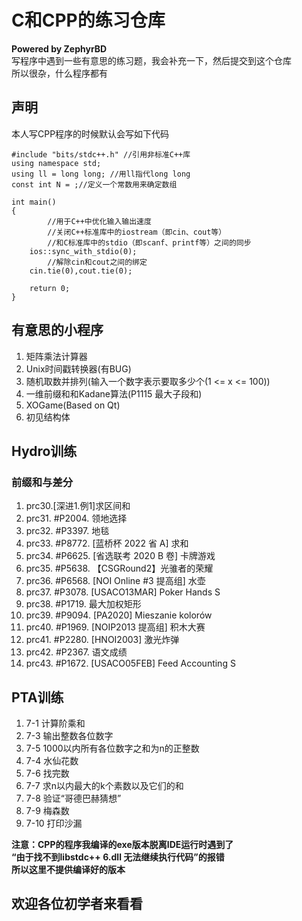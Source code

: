 # C和CPP的练习仓库
**Powered by ZephyrBD**  
写程序中遇到一些有意思的练习题，我会补充一下，然后提交到这个仓库  
所以很杂，什么程序都有  
## 声明
本人写CPP程序的时候默认会写如下代码  

```
#include "bits/stdc++.h" //引用非标准C++库
using namespace std;
using ll = long long; //用ll指代long long 
const int N = ;//定义一个常数用来确定数组

int main()
{
        //用于C++中优化输入输出速度
        //关闭C++标准库中的iostream（即cin、cout等）
        //和C标准库中的stdio（即scanf、printf等）之间的同步
	ios::sync_with_stdio(0);
        //解除cin和cout之间的绑定
	cin.tie(0),cout.tie(0);
	
	return 0;
}
```

## 有意思的小程序
1. 矩阵乘法计算器
2. Unix时间戳转换器(有BUG)
3. 随机取数并排列(输入一个数字表示要取多少个(1 <= x <= 100))
4. 一维前缀和和Kadane算法(P1115 最大子段和)
5. XOGame(Based on Qt)
6. 初见结构体

## Hydro训练
### 前缀和与差分
1. prc30.[深进1.例1]求区间和
2. prc31. #P2004. 领地选择
3. prc32. #P3397. 地毯
4. prc33. #P8772. [蓝桥杯 2022 省 A] 求和
5. prc34. #P6625. [省选联考 2020 B 卷] 卡牌游戏
6. prc35. #P5638. 【CSGRound2】光骓者的荣耀
7. prc36. #P6568. [NOI Online #3 提高组] 水壶
8. prc37. #P3078. [USACO13MAR] Poker Hands S
9. prc38. #P1719. 最大加权矩形
10. prc39. #P9094. [PA2020] Mieszanie kolorów
11. prc40. #P1969. [NOIP2013 提高组] 积木大赛
12. prc41. #P2280. [HNOI2003] 激光炸弹
13. prc42. #P2367. 语文成绩
14. prc43. #P1672. [USACO05FEB] Feed Accounting S

## PTA训练
1. 7-1 计算阶乘和
2. 7-3 输出整数各位数字
3. 7-5 1000以内所有各位数字之和为n的正整数
4. 7-4 水仙花数
5. 7-6 找完数
6. 7-7 求n以内最大的k个素数以及它们的和
7. 7-8 验证“哥德巴赫猜想”
8. 7-9 梅森数
9. 7-10 打印沙漏

**注意：CPP的程序我编译的exe版本脱离IDE运行时遇到了**  
**“由于找不到libstdc++ 6.dll 无法继续执行代码”的报错**  
**所以这里不提供编译好的版本**  
## 欢迎各位初学者来看看

